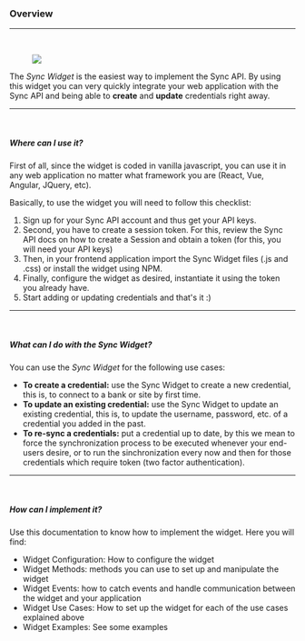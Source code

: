 ### Overview

---

<br />

<figure class="image">
  <img src="https://drive.google.com/uc?export=view&id=1Ll-fQQodIEnlx9ys0U4hn67y8w_EjNlX"/>
</figure>

The _Sync Widget_ is the easiest way to implement the Sync API. By using this widget you can very quickly integrate your web application with the Sync API and being able to **create** and **update** credentials right away.

---

<br />

##### Where can I use it?

First of all, since the widget is coded in vanilla javascript, you can use it in any web application no matter what framework you are (React, Vue, Angular, JQuery, etc).

Basically, to use the widget you will need to follow this checklist:

1. Sign up for your Sync API account and thus get your API keys.
2. Second, you have to create a session token. For this, review the Sync API docs on how to create a Session and obtain a token (for this, you will need your API keys)
3. Then, in your frontend application import the Sync Widget files (.js and .css) or install the widget using NPM.
4. Finally, configure the widget as desired, instantiate it using the token you already have.
5. Start adding or updating credentials and that's it :)

---

<br />

##### What can I do with the Sync Widget?

You can use the _Sync Widget_ for the following use cases:

- **To create a credential:** use the Sync Widget to create a new credential, this is, to connect to a bank or site by first time.
- **To update an existing credential:** use the Sync Widget to update an existing credential, this is, to update the username, password, etc. of a credential you added in the past.
- **To re-sync a credentials:** put a credential up to date, by this we mean to force the synchronization process to be executed whenever your end-users desire, or to run the sinchronization every now and then for those credentials which require token (two factor authentication).

---

<br />

##### How can I implement it?

Use this documentation to know how to implement the widget. Here you will find:

- Widget Configuration: How to configure the widget
- Widget Methods: methods you can use to set up and manipulate the widget
- Widget Events: how to catch events and handle communication between the widget and your application
- Widget Use Cases: How to set up the widget for each of the use cases explained above
- Widget Examples: See some examples
